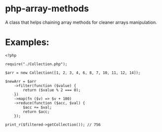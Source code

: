 # php-array-methods
A class that helps chaining array methods for cleaner arrays manipulation.

# Examples:

```
<?php

require("./Collection.php");

$arr = new Collection([1, 2, 3, 4, 6, 8, 7, 10, 11, 12, 14]);

$newArr = $arr
    ->filter(function ($value) {
        return ($value % 2 === 0);
    })
    ->map(fn ($v) => $v + 100)
    ->reduce(function ($acc, $val) {
        $acc += $val;
        return $acc;
    });

print_r($filtered->getCollection()); // 756

```
